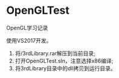 # OpenGLTest
OpenGL学习记录

使用VS2017开发。

1. 将/3rdLibrary.rar解压到当前目录;
2. 打开OpenGLTest.sln，注意选择x86编译;
3. 将3rdLibrary目录中的dll拷贝到运行目录。
